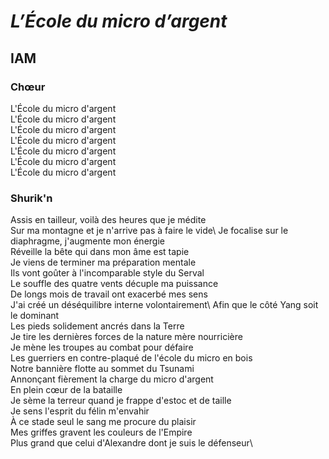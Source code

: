 # *L’École du micro d’argent*
## IAM

### Chœur

L'École du micro d'argent   
L'École du micro d'argent  
L'École du micro d'argent  
L'École du micro d'argent  
L'École du micro d'argent   
L'École du micro d'argent   
L'École du micro d'argent   

### Shurik'n

Assis en tailleur, voilà des heures que je médite\
Sur ma montagne et je n'arrive pas à faire le vide\ 
Je focalise sur le diaphragme, j'augmente mon énergie\
Réveille la bête qui dans mon âme est tapie\
Je viens de terminer ma préparation mentale\
Ils vont goûter à l'incomparable style du Serval\
Le souffle des quatre vents décuple ma puissance\
De longs mois de travail ont exacerbé mes sens\
J'ai créé un déséquilibre interne volontairement\ 
Afin que le côté Yang soit le dominant\
Les pieds solidement ancrés dans la Terre\
Je tire les dernières forces de la nature mère nourricière\
Je mène les troupes au combat pour défaire\
Les guerriers en contre-plaqué de l'école du micro en bois\
Notre bannière flotte au sommet du Tsunami\
Annonçant fièrement la charge du micro d'argent\
En plein cœur de la bataille\
Je sème la terreur quand je frappe d'estoc et de taille\
Je sens l'esprit du félin m'envahir\
À ce stade seul le sang me procure du plaisir\
Mes griffes gravent les couleurs de l'Empire\
Plus grand que celui d'Alexandre dont je suis le défenseur\